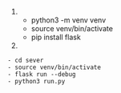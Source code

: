 1. 
    - python3 -m venv venv
    - source venv/bin/activate
    - pip install flask

1. 

    - cd sever
    - source venv/bin/activate
    - flask run --debug
    - python3 run.py

